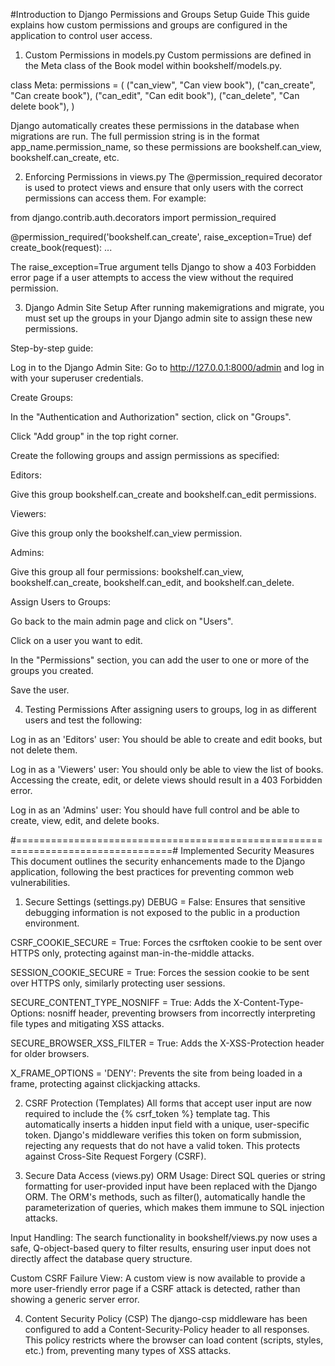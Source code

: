#Introduction to Django
Permissions and Groups Setup Guide
This guide explains how custom permissions and groups are configured in the application to control user access.

1. Custom Permissions in models.py
   Custom permissions are defined in the Meta class of the Book model within bookshelf/models.py.

class Meta:
permissions = (
("can_view", "Can view book"),
("can_create", "Can create book"),
("can_edit", "Can edit book"),
("can_delete", "Can delete book"),
)

Django automatically creates these permissions in the database when migrations are run. The full permission string is in the format app_name.permission_name, so these permissions are bookshelf.can_view, bookshelf.can_create, etc.

2. Enforcing Permissions in views.py
   The @permission_required decorator is used to protect views and ensure that only users with the correct permissions can access them. For example:

from django.contrib.auth.decorators import permission_required

@permission_required('bookshelf.can_create', raise_exception=True)
def create_book(request):
...

The raise_exception=True argument tells Django to show a 403 Forbidden error page if a user attempts to access the view without the required permission.

3. Django Admin Site Setup
   After running makemigrations and migrate, you must set up the groups in your Django admin site to assign these new permissions.

Step-by-step guide:

Log in to the Django Admin Site: Go to http://127.0.0.1:8000/admin and log in with your superuser credentials.

Create Groups:

In the "Authentication and Authorization" section, click on "Groups".

Click "Add group" in the top right corner.

Create the following groups and assign permissions as specified:

Editors:

Give this group bookshelf.can_create and bookshelf.can_edit permissions.

Viewers:

Give this group only the bookshelf.can_view permission.

Admins:

Give this group all four permissions: bookshelf.can_view, bookshelf.can_create, bookshelf.can_edit, and bookshelf.can_delete.

Assign Users to Groups:

Go back to the main admin page and click on "Users".

Click on a user you want to edit.

In the "Permissions" section, you can add the user to one or more of the groups you created.

Save the user.

4. Testing Permissions
   After assigning users to groups, log in as different users and test the following:

Log in as an 'Editors' user: You should be able to create and edit books, but not delete them.

Log in as a 'Viewers' user: You should only be able to view the list of books. Accessing the create, edit, or delete views should result in a 403 Forbidden error.

Log in as an 'Admins' user: You should have full control and be able to create, view, edit, and delete books.

#=================================================================================#
Implemented Security Measures
This document outlines the security enhancements made to the Django application, following the best practices for preventing common web vulnerabilities.

1. Secure Settings (settings.py)
   DEBUG = False: Ensures that sensitive debugging information is not exposed to the public in a production environment.

CSRF_COOKIE_SECURE = True: Forces the csrftoken cookie to be sent over HTTPS only, protecting against man-in-the-middle attacks.

SESSION_COOKIE_SECURE = True: Forces the session cookie to be sent over HTTPS only, similarly protecting user sessions.

SECURE_CONTENT_TYPE_NOSNIFF = True: Adds the X-Content-Type-Options: nosniff header, preventing browsers from incorrectly interpreting file types and mitigating XSS attacks.

SECURE_BROWSER_XSS_FILTER = True: Adds the X-XSS-Protection header for older browsers.

X_FRAME_OPTIONS = 'DENY': Prevents the site from being loaded in a frame, protecting against clickjacking attacks.

2. CSRF Protection (Templates)
   All forms that accept user input are now required to include the {% csrf_token %} template tag. This automatically inserts a hidden input field with a unique, user-specific token. Django's middleware verifies this token on form submission, rejecting any requests that do not have a valid token. This protects against Cross-Site Request Forgery (CSRF).

3. Secure Data Access (views.py)
   ORM Usage: Direct SQL queries or string formatting for user-provided input have been replaced with the Django ORM. The ORM's methods, such as filter(), automatically handle the parameterization of queries, which makes them immune to SQL injection attacks.

Input Handling: The search functionality in bookshelf/views.py now uses a safe, Q-object-based query to filter results, ensuring user input does not directly affect the database query structure.

Custom CSRF Failure View: A custom view is now available to provide a more user-friendly error page if a CSRF attack is detected, rather than showing a generic server error.

4. Content Security Policy (CSP)
   The django-csp middleware has been configured to add a Content-Security-Policy header to all responses. This policy restricts where the browser can load content (scripts, styles, etc.) from, preventing many types of XSS attacks.
